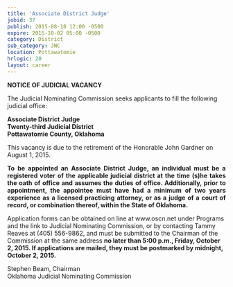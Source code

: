 ```yaml
---
title: 'Associate District Judge'
jobid: 37
publish: 2015-08-18 12:00 -0500
expire: 2015-10-02 05:00 -0500
category: District
sub_category: JNC
location: Pottawatomie
hrlogic: 20
layout: career
---
```

<div class="vacant">
<div class="rup-head">
<p class="centerText"><b>NOTICE OF JUDICIAL VACANCY</b></p>

<p>The Judicial Nominating Commission seeks applicants to fill the following judicial office:</p>
<p class="centerText">
<strong>Associate District Judge</strong><br>
<strong>Twenty-third Judicial District</strong><br>
<strong>Pottawatomie County, Oklahoma</strong></p>
</div>
<div class="rup-body">
<p>This vacancy is due to the retirement of the Honorable John Gardner on August 1, 2015.</p>
<p class="innervacant" style="text-align: justify;">
<strong>
To be appointed an Associate District Judge, an individual must be a registered voter of the applicable judicial district at the time (s)he takes the oath of office and assumes the duties of office.  Additionally, prior to appointment, the appointee must have had a minimum of two years experience as a licensed practicing attorney, or as a judge of a court of record, or combination thereof, within the State of Oklahoma.
</strong>
</p>
<p>Application forms can be obtained on line at www.oscn.net  under Programs and the link to Judicial Nominating Commission, or by contacting Tammy Reaves at (405) 556-9862, and must be submitted to the Chairman of the Commission at the same address 
<strong>no later than 5:00 p.m., Friday, October 2, 2015.  If applications are mailed, they must be postmarked by midnight, October 2, 2015.</strong></p>
<p class="centerText">Stephen Beam, Chairman<br>
Oklahoma Judicial Nominating Commission</p>
</div>
</div>
